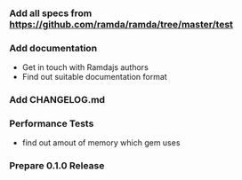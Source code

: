###  Add all specs from https://github.com/ramda/ramda/tree/master/test ###

###  Add documentation ###

* Get in touch with Ramdajs authors
* Find out suitable documentation format

### Add CHANGELOG.md ###

### Performance Tests ###

* find out amout of memory which gem uses

### Prepare 0.1.0 Release ###
